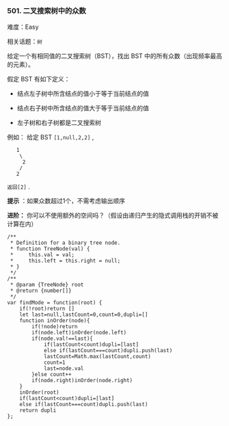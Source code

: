 ### 501. 二叉搜索树中的众数

难度：Easy

相关话题：`树`

给定一个有相同值的二叉搜索树（BST），找出 BST 中的所有众数（出现频率最高的元素）。



假定 BST 有如下定义：




* 结点左子树中所含结点的值小于等于当前结点的值

* 结点右子树中所含结点的值大于等于当前结点的值

* 左子树和右子树都是二叉搜索树





例如：
给定 BST  `[1,null,2,2]` ,





```
   1
    \
     2
    /
   2

```


 `返回[2]` .



**提示** ：如果众数超过1个，不需考虑输出顺序



**进阶：** 你可以不使用额外的空间吗？（假设由递归产生的隐式调用栈的开销不被计算在内）




```
/**
 * Definition for a binary tree node.
 * function TreeNode(val) {
 *     this.val = val;
 *     this.left = this.right = null;
 * }
 */
/**
 * @param {TreeNode} root
 * @return {number[]}
 */
var findMode = function(root) {
    if(!root)return []
    let last=null,lastCount=0,count=0,dupli=[]
    function inOrder(node){
        if(!node)return
        if(node.left)inOrder(node.left)
        if(node.val!==last){
            if(lastCount<count)dupli=[last]
            else if(lastCount===count)dupli.push(last)
            lastCount=Math.max(lastCount,count)
            count=1
            last=node.val
        }else count++
        if(node.right)inOrder(node.right)
    }
    inOrder(root)
    if(lastCount<count)dupli=[last]
    else if(lastCount===count)dupli.push(last)
    return dupli
};



```

